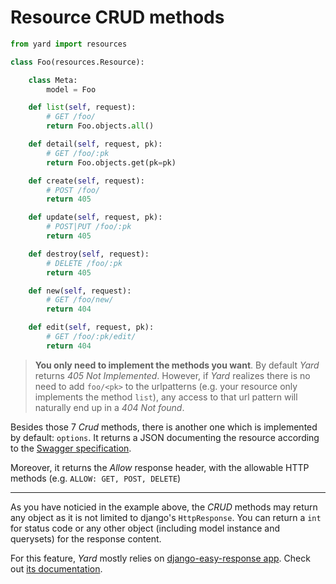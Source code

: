 # Resource CRUD methods


```python
from yard import resources

class Foo(resources.Resource):

    class Meta:
        model = Foo

    def list(self, request):
        # GET /foo/
        return Foo.objects.all()

    def detail(self, request, pk):
        # GET /foo/:pk
        return Foo.objects.get(pk=pk)

    def create(self, request):
        # POST /foo/
        return 405

    def update(self, request, pk):
        # POST|PUT /foo/:pk
        return 405

    def destroy(self, request):
        # DELETE /foo/:pk
        return 405

    def new(self, request):
        # GET /foo/new/
        return 404

    def edit(self, request, pk):
        # GET /foo/:pk/edit/
        return 404
```

> **You only need to implement the methods you want**. By default *Yard* returns *405 Not Implemented*. However, if *Yard* realizes there is no need to add `foo/<pk>` to the urlpatterns (e.g. your resource only implements the method `list`), any access to that url pattern will naturally end up in a *404 Not found*.

Besides those 7 *Crud* methods, there is another one which is implemented by default: `options`. It returns a JSON documenting the resource according to the [Swagger specification](http://swagger.io/).

Moreover, it returns the *Allow* response header, with the allowable HTTP methods (e.g. `ALLOW: GET, POST, DELETE`)

---

As you have noticied in the example above, the *CRUD* methods may return any object as it is not limited to django's `HttpResponse`. You can return a `int` for status code or any other object (including model instance and querysets) for the response content.

For this feature, *Yard* mostly relies on [django-easy-response app](https://github.com/laginha/django-easy-response). Check out [its documentation](https://github.com/laginha/django-simple-response/blob/master/docs/serialization.md).

